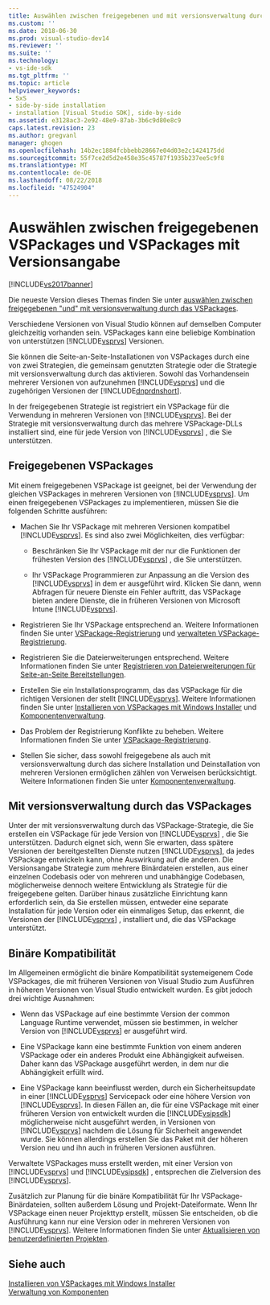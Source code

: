 ```yaml
---
title: Auswählen zwischen freigegebenen und mit versionsverwaltung durch das VSPackages | Microsoft-Dokumentation
ms.custom: ''
ms.date: 2018-06-30
ms.prod: visual-studio-dev14
ms.reviewer: ''
ms.suite: ''
ms.technology:
- vs-ide-sdk
ms.tgt_pltfrm: ''
ms.topic: article
helpviewer_keywords:
- SxS
- side-by-side installation
- installation [Visual Studio SDK], side-by-side
ms.assetid: e3128ac3-2e92-48e9-87ab-3b6c9d80e8c9
caps.latest.revision: 23
ms.author: gregvanl
manager: ghogen
ms.openlocfilehash: 14b2ec1884fcbbebb28667e04d03e2c1424175dd
ms.sourcegitcommit: 55f7ce2d5d2e458e35c45787f1935b237ee5c9f8
ms.translationtype: MT
ms.contentlocale: de-DE
ms.lasthandoff: 08/22/2018
ms.locfileid: "47524904"
---
```

# <a name="choosing-between-shared-and-versioned-vspackages"></a>Auswählen zwischen freigegebenen VSPackages und VSPackages mit Versionsangabe
[!INCLUDE[vs2017banner](../includes/vs2017banner.md)]

Die neueste Version dieses Themas finden Sie unter [auswählen zwischen freigegebenen "und" mit versionsverwaltung durch das VSPackages](https://docs.microsoft.com/visualstudio/extensibility/choosing-between-shared-and-versioned-vspackages).  
  
Verschiedene Versionen von Visual Studio können auf demselben Computer gleichzeitig vorhanden sein. VSPackages kann eine beliebige Kombination von unterstützen [!INCLUDE[vsprvs](../includes/vsprvs-md.md)] Versionen.  
  
 Sie können die Seite-an-Seite-Installationen von VSPackages durch eine von zwei Strategien, die gemeinsam genutzten Strategie oder die Strategie mit versionsverwaltung durch das aktivieren. Sowohl das Vorhandensein mehrerer Versionen von aufzunehmen [!INCLUDE[vsprvs](../includes/vsprvs-md.md)] und die zugehörigen Versionen der [!INCLUDE[dnprdnshort](../includes/dnprdnshort-md.md)].  
  
 In der freigegebenen Strategie ist registriert ein VSPackage für die Verwendung in mehreren Versionen von [!INCLUDE[vsprvs](../includes/vsprvs-md.md)]. Bei der Strategie mit versionsverwaltung durch das mehrere VSPackage-DLLs installiert sind, eine für jede Version von [!INCLUDE[vsprvs](../includes/vsprvs-md.md)] , die Sie unterstützen.  
  
## <a name="shared-vspackages"></a>Freigegebenen VSPackages  
 Mit einem freigegebenen VSPackage ist geeignet, bei der Verwendung der gleichen VSPackages in mehreren Versionen von [!INCLUDE[vsprvs](../includes/vsprvs-md.md)]. Um einen freigegebenen VSPackages zu implementieren, müssen Sie die folgenden Schritte ausführen:  
  
-   Machen Sie Ihr VSPackage mit mehreren Versionen kompatibel [!INCLUDE[vsprvs](../includes/vsprvs-md.md)]. Es sind also zwei Möglichkeiten, dies verfügbar:  
  
    -   Beschränken Sie Ihr VSPackage mit der nur die Funktionen der frühesten Version des [!INCLUDE[vsprvs](../includes/vsprvs-md.md)] , die Sie unterstützen.  
  
    -   Ihr VSPackage Programmieren zur Anpassung an die Version des [!INCLUDE[vsprvs](../includes/vsprvs-md.md)] in dem er ausgeführt wird. Klicken Sie dann, wenn Abfragen für neuere Dienste ein Fehler auftritt, das VSPackage bieten andere Dienste, die in früheren Versionen von Microsoft Intune [!INCLUDE[vsprvs](../includes/vsprvs-md.md)].  
  
-   Registrieren Sie Ihr VSPackage entsprechend an. Weitere Informationen finden Sie unter [VSPackage-Registrierung](../extensibility/internals/vspackage-registration.md) und [verwalteten VSPackage-Registrierung](http://msdn.microsoft.com/en-us/f69e0ea3-6a92-4639-8ca9-4c9c210e58a1).  
  
-   Registrieren Sie die Dateierweiterungen entsprechend. Weitere Informationen finden Sie unter [Registrieren von Dateierweiterungen für Seite-an-Seite Bereitstellungen](../extensibility/registering-file-name-extensions-for-side-by-side-deployments.md).  
  
-   Erstellen Sie ein Installationsprogramm, das das VSPackage für die richtigen Versionen der stellt [!INCLUDE[vsprvs](../includes/vsprvs-md.md)]. Weitere Informationen finden Sie unter [Installieren von VSPackages mit Windows Installer](../extensibility/internals/installing-vspackages-with-windows-installer.md) und [Komponentenverwaltung](../extensibility/internals/component-management.md).  
  
-   Das Problem der Registrierung Konflikte zu beheben. Weitere Informationen finden Sie unter [VSPackage-Registrierung](../extensibility/internals/vspackage-registration.md).  
  
-   Stellen Sie sicher, dass sowohl freigegebene als auch mit versionsverwaltung durch das sichere Installation und Deinstallation von mehreren Versionen ermöglichen zählen von Verweisen berücksichtigt. Weitere Informationen finden Sie unter [Komponentenverwaltung](../extensibility/internals/component-management.md).  
  
## <a name="versioned-vspackages"></a>Mit versionsverwaltung durch das VSPackages  
 Unter der mit versionsverwaltung durch das VSPackage-Strategie, die Sie erstellen ein VSPackage für jede Version von [!INCLUDE[vsprvs](../includes/vsprvs-md.md)] , die Sie unterstützen. Dadurch eignet sich, wenn Sie erwarten, dass spätere Versionen der bereitgestellten Dienste nutzen [!INCLUDE[vsprvs](../includes/vsprvs-md.md)], da jedes VSPackage entwickeln kann, ohne Auswirkung auf die anderen. Die Versionsangabe Strategie zum mehrere Binärdateien erstellen, aus einer einzelnen Codebasis oder von mehreren und unabhängige Codebasen, möglicherweise dennoch weitere Entwicklung als Strategie für die freigegebene gelten. Darüber hinaus zusätzliche Einrichtung kann erforderlich sein, da Sie erstellen müssen, entweder eine separate Installation für jede Version oder ein einmaliges Setup, das erkennt, die Versionen der [!INCLUDE[vsprvs](../includes/vsprvs-md.md)] , installiert und, die das VSPackage unterstützt.  
  
## <a name="binary-compatibility"></a>Binäre Kompatibilität  
 Im Allgemeinen ermöglicht die binäre Kompatibilität systemeigenem Code VSPackages, die mit früheren Versionen von Visual Studio zum Ausführen in höheren Versionen von Visual Studio entwickelt wurden. Es gibt jedoch drei wichtige Ausnahmen:  
  
-   Wenn das VSPackage auf eine bestimmte Version der common Language Runtime verwendet, müssen sie bestimmen, in welcher Version von [!INCLUDE[vsprvs](../includes/vsprvs-md.md)] er ausgeführt wird.  
  
-   Eine VSPackage kann eine bestimmte Funktion von einem anderen VSPackage oder ein anderes Produkt eine Abhängigkeit aufweisen. Daher kann das VSPackage ausgeführt werden, in dem nur die Abhängigkeit erfüllt wird.  
  
-   Eine VSPackage kann beeinflusst werden, durch ein Sicherheitsupdate in einer [!INCLUDE[vsprvs](../includes/vsprvs-md.md)] Servicepack oder eine höhere Version von [!INCLUDE[vsprvs](../includes/vsprvs-md.md)]. In diesen Fällen an, die für eine VSPackage mit einer früheren Version von entwickelt wurden die [!INCLUDE[vsipsdk](../includes/vsipsdk-md.md)] möglicherweise nicht ausgeführt werden, in Versionen von [!INCLUDE[vsprvs](../includes/vsprvs-md.md)] nachdem die Lösung für Sicherheit angewendet wurde. Sie können allerdings erstellen Sie das Paket mit der höheren Version neu und ihn auch in früheren Versionen ausführen.  
  
 Verwaltete VSPackages muss erstellt werden, mit einer Version von [!INCLUDE[vsprvs](../includes/vsprvs-md.md)] und [!INCLUDE[vsipsdk](../includes/vsipsdk-md.md)] , entsprechen die Zielversion des [!INCLUDE[vsprvs](../includes/vsprvs-md.md)].  
  
 Zusätzlich zur Planung für die binäre Kompatibilität für Ihr VSPackage-Binärdateien, sollten außerdem Lösung und Projekt-Dateiformate. Wenn Ihr VSPackage einen neuer Projekttyp erstellt, müssen Sie entscheiden, ob die Ausführung kann nur eine Version oder in mehreren Versionen von [!INCLUDE[vsprvs](../includes/vsprvs-md.md)]. Weitere Informationen finden Sie unter [Aktualisieren von benutzerdefinierten Projekten](../misc/upgrading-custom-projects.md).  
  
## <a name="see-also"></a>Siehe auch  
 [Installieren von VSPackages mit Windows Installer](../extensibility/internals/installing-vspackages-with-windows-installer.md)   
 [Verwaltung von Komponenten](../extensibility/internals/component-management.md)

